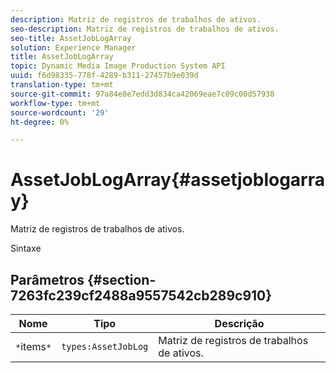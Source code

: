 ```yaml
---
description: Matriz de registros de trabalhos de ativos.
seo-description: Matriz de registros de trabalhos de ativos.
seo-title: AssetJobLogArray
solution: Experience Manager
title: AssetJobLogArray
topic: Dynamic Media Image Production System API
uuid: f6d98335-778f-4289-b311-27457b9e039d
translation-type: tm+mt
source-git-commit: 97a84e8e7edd3d834ca42069eae7c09c00d57938
workflow-type: tm+mt
source-wordcount: '29'
ht-degree: 0%

---
```



# AssetJobLogArray{#assetjoblogarray}

Matriz de registros de trabalhos de ativos.

Sintaxe

## Parâmetros {#section-7263fc239cf2488a9557542cb289c910}

| Nome | Tipo | Descrição |
|---|---|---|
| `*`items`*` | `types:AssetJobLog` | Matriz de registros de trabalhos de ativos. |

